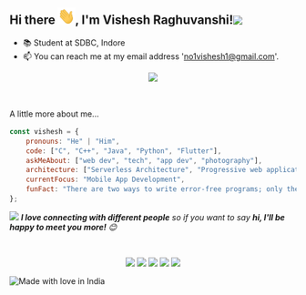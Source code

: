 <h2>Hi there <img src="https://raw.githubusercontent.com/ABSphreak/ABSphreak/master/gifs/Hi.gif" width="30">, I'm Vishesh Raghuvanshi!<img src="https://media.giphy.com/media/12oufCB0MyZ1Go/giphy.gif" width="50"></h2>

- 📚 Student at SDBC, Indore
- 📫 You can reach me at my email address 'no1vishesh1@gmail.com'.


<p align="center">
<a href="https://github.com/raghuvanshivishesh">
<img height="180em" src="https://github-readme-stats-eight-theta.vercel.app/api?username=raghuvanshivishesh&show_icons=true&theme=nightowl&include_all_commits=true&count_private=true"/>
</a>
</p>
<br/>

A little more about me...  

```javascript
const vishesh = {
    pronouns: "He" | "Him",
    code: ["C", "C++", "Java", "Python", "Flutter"],
    askMeAbout: ["web dev", "tech", "app dev", "photography"],
    architecture: ["Serverless Architecture", "Progressive web applications", "Single page applications"],
    currentFocus: "Mobile App Development",
    funFact: "There are two ways to write error-free programs; only the third one works"
};
```

<img src="https://media.giphy.com/media/LnQjpWaON8nhr21vNW/giphy.gif" width="60"> <em><b>I love connecting with different people</b> so if you want to say <b>hi, I'll be happy to meet you more!</b> 😊</em>

<br />

<p align="center">
 <img src="https://komarev.com/ghpvc/?username=raghuvanshivishesh&style=flat-square"/>
 <img src="https://badges.pufler.dev/years/raghuvanshivishesh"/>
 <img src="https://badges.pufler.dev/repos/raghuvanshivishesh"/>
 <img src="https://badges.pufler.dev/commits/monthly/raghuvanshivishesh"/>
 <img src="https://img.shields.io/badge/dynamic/json?logo=github&label=GitHub+Followers&labelColor=282c34&color=181717&query=%24.data.totalSubs&url=https%3A%2F%2Fapi.spencerwoo.com%2Fsubstats%2F%3Fsource%3Dgithub%26queryKey%3Draghuvanshivishesh&longCache=true"/>
</p>

![Made with love in India](https://madewithlove.now.sh/in?heart=true&colorA=%23f5982e)
